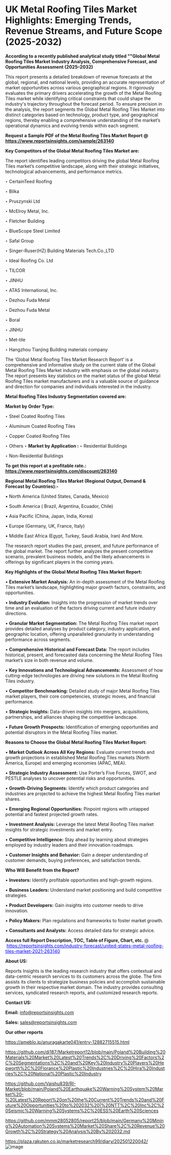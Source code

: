 # UK Metal Roofing Tiles Market Highlights: Emerging Trends, Revenue Streams, and Future Scope (2025-2032)

<strong>According to a recently published analytical study titled ""Global Metal Roofing Tiles Market Industry Analysis, Comprehensive Forecast, and Opportunities Assessment (2025–2032)</strong>

This report presents a detailed breakdown of revenue forecasts at the global, regional, and national levels, providing an accurate representation of market opportunities across various geographical regions. It rigorously evaluates the primary drivers accelerating the growth of the Metal Roofing Tiles market while identifying critical constraints that could shape the industry's trajectory throughout the forecast period. To ensure precision in the analysis, the report segments the Global Metal Roofing Tiles Market into distinct categories based on technology, product type, and geographical regions, thereby enabling a comprehensive understanding of the market’s operational dynamics and evolving trends within each segment.

<strong>Request a Sample PDF of the Metal Roofing Tiles Market Report </strong><strong>@<a href=https://www.reportsinsights.com/sample/263140 style=color:#0000ff;> https://www.reportsinsights.com/sample/263140</a></strong></font>

<strong>Key Competitors of the Global Metal Roofing Tiles Market are:</strong>

The report identifies leading competitors driving the global Metal Roofing Tiles market’s competitive landscape, along with their strategic initiatives, technological advancements, and performance metrics.

‣ CertainTeed Roofing

‣ Bilka

‣ Pruszynski Ltd

‣ McElroy Metal, Inc.

‣ Fletcher Building

‣ BlueScope Steel Limited

‣ Safal Group

‣ Singer-Ruser(HZ) Building Materials Tech.Co.,LTD

‣ Ideal Roofing Co. Ltd

‣ TILCOR

‣ JINHU

‣ ATAS International, Inc.

‣ Dezhou Fuda Metal

‣ Dezhou Fuda Metal

‣ Boral

‣ JINHU

‣ Met-tile

‣ Hangzhou Tianjing Building materials company

The ‘Global Metal Roofing Tiles Market Research Report’ is a comprehensive and informative study on the current state of the Global Metal Roofing Tiles Market industry with emphasis on the global industry. The report presents key statistics on the market status of the global Metal Roofing Tiles market manufacturers and is a valuable source of guidance and direction for companies and individuals interested in the industry.

<strong>Metal Roofing Tiles Industry Segmentation covered are:</strong>

<strong>Market by Order Type: </strong>

‣ Steel Coated Roofing Tiles

‣ Aluminum Coated Roofing Tiles

‣ Copper Coated Roofing Tiles

‣ Others
‣ 
<strong>Market by Application :</strong>
‣ Residential Buildings

‣ Non-Residential Buildings

<strong>To get this report at a profitable rate.: <a href=https://www.reportsinsights.com/discount/263140 style=color:#0000ff;>https://www.reportsinsights.com/discount/263140</a></strong></font>

<strong>Regional Metal Roofing Tiles Market (Regional Output, Demand &amp; Forecast by Countries):-</strong>

• North America (United States, Canada, Mexico)

• South America ( Brazil, Argentina, Ecuador, Chile)

• Asia Pacific (China, Japan, India, Korea)

• Europe (Germany, UK, France, Italy)

• Middle East Africa (Egypt, Turkey, Saudi Arabia, Iran) And More.

The research report studies the past, present, and future performance of the global market. The report further analyzes the present competitive scenario, prevalent business models, and the likely advancements in offerings by significant players in the coming years.

<strong>Key Highlights of the Global Metal Roofing Tiles Market Report:</strong>

• <strong>Extensive Market Analysis:</strong> An in-depth assessment of the Metal Roofing Tiles market’s landscape, highlighting major growth factors, constraints, and opportunities.

• <strong>Industry Evolution:</strong> Insights into the progression of market trends over time and an evaluation of the factors driving current and future industry directions.

• <strong>Granular Market Segmentation:</strong> The Metal Roofing Tiles market report provides detailed analyses by product category, industry application, and geographic location, offering unparalleled granularity in understanding performance across segments.

• <strong>Comprehensive Historical and Forecast Data:</strong> The report includes historical, present, and forecasted data concerning the Metal Roofing Tiles market’s size in both revenue and volume.

• <strong>Key Innovations and Technological Advancements:</strong> Assessment of how cutting-edge technologies are driving new solutions in the Metal Roofing Tiles industry.

• <strong>Competitor Benchmarking:</strong> Detailed study of major Metal Roofing Tiles market players, their core competencies, strategic moves, and financial performance.

• <strong>Strategic Insights:</strong> Data-driven insights into mergers, acquisitions, partnerships, and alliances shaping the competitive landscape.

• <strong>Future Growth Prospects:</strong> Identification of emerging opportunities and potential disruptors in the Metal Roofing Tiles market.

<strong>Reasons to Choose the Global Metal Roofing Tiles Market Report:</strong>

• <strong>Market Outlook Across All Key Regions:</strong> Evaluate current trends and growth projections in established Metal Roofing Tiles markets (North America, Europe) and emerging economies (APAC, MEA).

• <strong>Strategic Industry Assessment:</strong> Use Porter’s Five Forces, SWOT, and PESTLE analyses to uncover potential risks and opportunities.

• <strong>Growth-Driving Segments:</strong> Identify which product categories and industries are projected to achieve the highest Metal Roofing Tiles market shares.

• <strong>Emerging Regional Opportunities:</strong> Pinpoint regions with untapped potential and fastest projected growth rates.

• <strong>Investment Analysis:</strong> Leverage the latest Metal Roofing Tiles market insights for strategic investments and market entry.

• <strong>Competitive Intelligence:</strong> Stay ahead by learning about strategies employed by industry leaders and their innovation roadmaps.

• <strong>Customer Insights and Behavior:</strong> Gain a deeper understanding of customer demands, buying preferences, and satisfaction trends.

<strong>Who Will Benefit from the Report?</strong>

• <strong>Investors:</strong> Identify profitable opportunities and high-growth regions.

• <strong>Business Leaders:</strong> Understand market positioning and build competitive strategies.

• <strong>Product Developers:</strong> Gain insights into customer needs to drive innovation.

• <strong>Policy Makers:</strong> Plan regulations and frameworks to foster market growth.

• <strong>Consultants and Analysts:</strong> Access detailed data for strategic advice.
</ul>
<strong>Access full Report Description, TOC, Table of Figure, Chart, etc. </strong>@  <a href=https://reportsinsights.com/industry-forecast/united-states-metal-roofing-tiles-market-2021-263140 style=color:#0000ff;>https://reportsinsights.com/industry-forecast/united-states-metal-roofing-tiles-market-2021-263140</a></font>

<strong><strong>About US</strong>:</strong>

Reports Insights is the leading research industry that offers contextual and data-centric research services to its customers across the globe. The firm assists its clients to strategize business policies and accomplish sustainable growth in their respective market domain. The industry provides consulting services, syndicated research reports, and customized research reports.

<strong>Contact US:</strong>

<p class=""""><b>Email:</b> <a href=mailto:info@reportsinsights.com>info@reportsinsights.com</a></p>
<p class=""""><b>Sales:</b> <a href=mailto:sales@reportsinsights.com>sales@reportsinsights.com</a></p>

<strong>Our other reports</strong>

<a href=https://ameblo.jp/anuragakarte041/entry-12882715515.html>https://ameblo.jp/anuragakarte041/entry-12882715515.html</a>

<a href=https://github.com/di187/Marketreport12/blob/main/Poland%20Building%20Materials%20Market%20Latest%20Trends%2C%20Driving%20Factors%2C%20Segmentations%2C%20and%20Key%20Industry%20Players%20Hepworth%2C%20Florance%20Plastic%20Industries%2C%20Hira%20Industries%2C%20National%20Plastic%20Industry>https://github.com/di187/Marketreport12/blob/main/Poland%20Building%20Materials%20Market%20Latest%20Trends%2C%20Driving%20Factors%2C%20Segmentations%2C%20and%20Key%20Industry%20Players%20Hepworth%2C%20Florance%20Plastic%20Industries%2C%20Hira%20Industries%2C%20National%20Plastic%20Industry</a>

<a href=https://github.com/Vaishu839/RI-Market/blob/main/Poland%20Earthquake%20Warning%20System%20Market%20-%20Latest%20Report%20on%20the%20Current%20Trends%20and%20Future%20Opportunities%20to%202032%20|%20NTT%2C%20Inc%2C%20Seismic%20Warning%20Systems%2C%20ESS%20Earth%20Sciences>https://github.com/Vaishu839/RI-Market/blob/main/Poland%20Earthquake%20Warning%20System%20Market%20-%20Latest%20Report%20on%20the%20Current%20Trends%20and%20Future%20Opportunities%20to%202032%20|%20NTT%2C%20Inc%2C%20Seismic%20Warning%20Systems%2C%20ESS%20Earth%20Sciences</a>

<a href=https://github.com/mmm28052805/report25/blob/main/Germany%20Mining%20Automation%20Systems%20Market%20Share%2C%20Revenue%20Growth%2C%20Strategy%20Analysis%20By%202032.md>https://github.com/mmm28052805/report25/blob/main/Germany%20Mining%20Automation%20Systems%20Market%20Share%2C%20Revenue%20Growth%2C%20Strategy%20Analysis%20By%202032.md</a>

<a href=https://plaza.rakuten.co.jp/marketresearch99/diary/202501220042/>https://plaza.rakuten.co.jp/marketresearch99/diary/202501220042/</a>
![image](https://github.com/user-attachments/assets/19cfd3d8-e95d-49f0-ae22-58632d291846)
